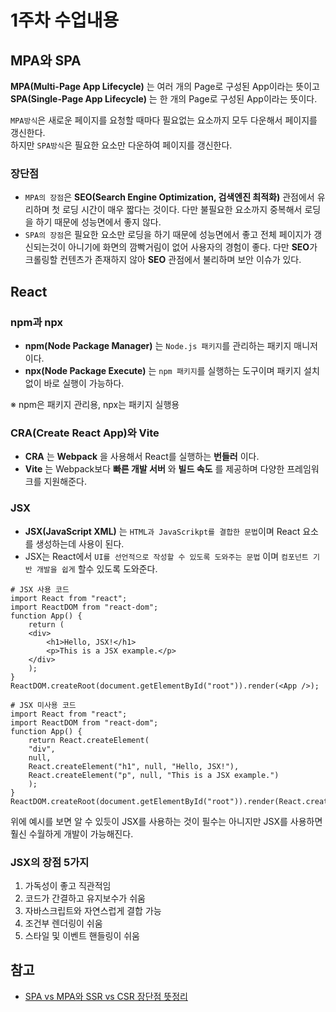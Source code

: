 # 1주차 수업내용

## MPA와 SPA
**MPA(Multi-Page App Lifecycle)** 는 여러 개의 Page로 구성된 App이라는 뜻이고 **SPA(Single-Page App Lifecycle)** 는 한 개의 Page로 구성된 App이라는 뜻이다.

``MPA방식``은 새로운 페이지를 요청할 때마다 필요없는 요소까지 모두 다운해서 페이지를 갱신한다.<br>
하지만 ``SPA방식``은 필요한 요소만 다운하여 페이지를 갱신한다.

### 장단점
- ``MPA의 장점``은 **SEO(Search Engine Optimization, 검색엔진 최적화)** 관점에서 유리하며 첫 로딩 시간이 매우 짧다는 것이다.
다만 불필요한 요소까지 중복해서 로딩을 하기 때문에 성능면에서 좋지 않다.
- ``SPA의 장점``은 필요한 요소만 로딩을 하기 때문에 성능면에서 좋고 전체 페이지가 갱신되는것이 아니기에 화면의 깜빡거림이 없어 사용자의 경험이 좋다.
다만 **SEO**가 크롤링할 컨텐츠가 존재하지 않아 **SEO** 관점에서 불리하며 보안 이슈가 있다.

## React
### npm과 npx
- **npm(Node Package Manager)** 는 ``Node.js 패키지``를 관리하는 패키지 매니저이다.
- **npx(Node Package Execute)** 는 ``npm 패키지``를 실행하는 도구이며 패키지 설치 없이 바로 실행이 가능하다.

※ npm은 패키지 관리용, npx는 패키지 실행용

### CRA(Create React App)와 Vite
- **CRA** 는 **Webpack** 을 사용해서 React를 실행하는 **번들러** 이다.
- **Vite** 는 Webpack보다 **빠른 개발 서버** 와 **빌드 속도** 를 제공하며 다양한 프레임워크를 지원해준다.

### JSX
- **JSX(JavaScript XML)** 는 ``HTML과 JavaScrikpt를 결합한 문법``이며 React 요소를 생성하는데 사용이 된다.
- JSX는 React에서 ``UI를 선언적으로 작성할 수 있도록 도와주는 문법`` 이며 ``컴포넌트 기반 개발을 쉽게`` 할수 있도록 도와준다.

```
# JSX 사용 코드
import React from "react";
import ReactDOM from "react-dom";
function App() {
    return (
    <div>
        <h1>Hello, JSX!</h1>
        <p>This is a JSX example.</p>
    </div>
    );
}
ReactDOM.createRoot(document.getElementById("root")).render(<App />);
```

```
# JSX 미사용 코드
import React from "react";
import ReactDOM from "react-dom";
function App() {
    return React.createElement(
    "div",
    null,
    React.createElement("h1", null, "Hello, JSX!"),
    React.createElement("p", null, "This is a JSX example.")
    );
}
ReactDOM.createRoot(document.getElementById("root")).render(React.createElement(App));
```

위에 예시를 보면 알 수 있듯이 JSX를 사용하는 것이 필수는 아니지만 JSX를 사용하면 훨신 수월하게 개발이 가능해진다.

### JSX의 장점 5가지

1. 가독성이 좋고 직관적임
2. 코드가 간결하고 유지보수가 쉬움
3. 자바스크립트와 자연스럽게 결합 가능
4. 조건부 렌더링이 쉬움
5. 스타일 및 이벤트 핸들링이 쉬움

## 참고
- [SPA vs MPA와 SSR vs CSR 장단점 뜻정리](https://hanamon.kr/spa-mpa-ssr-csr-%EC%9E%A5%EB%8B%A8%EC%A0%90-%EB%9C%BB%EC%A0%95%EB%A6%AC/)
